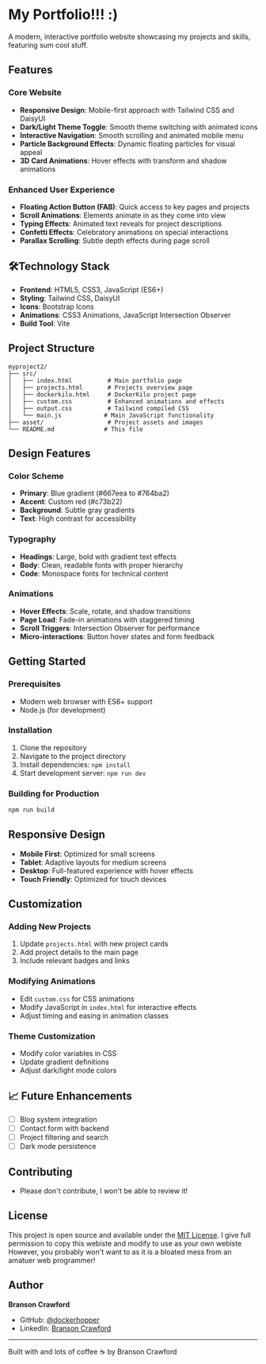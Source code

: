 # My Portfolio!!! :)

A modern, interactive portfolio website showcasing my projects and skills, featuring sum cool stuff.

##  Features

### Core Website
- **Responsive Design**: Mobile-first approach with Tailwind CSS and DaisyUI
- **Dark/Light Theme Toggle**: Smooth theme switching with animated icons
- **Interactive Navigation**: Smooth scrolling and animated mobile menu
- **Particle Background Effects**: Dynamic floating particles for visual appeal
- **3D Card Animations**: Hover effects with transform and shadow animations

### Enhanced User Experience
- **Floating Action Button (FAB)**: Quick access to key pages and projects
- **Scroll Animations**: Elements animate in as they come into view
- **Typing Effects**: Animated text reveals for project descriptions
- **Confetti Effects**: Celebratory animations on special interactions
- **Parallax Scrolling**: Subtle depth effects during page scroll

## 🛠️Technology Stack

- **Frontend**: HTML5, CSS3, JavaScript (ES6+)
- **Styling**: Tailwind CSS, DaisyUI
- **Icons**: Bootstrap Icons
- **Animations**: CSS3 Animations, JavaScript Intersection Observer
- **Build Tool**: Vite

##  Project Structure

```
myproject2/
├── src/
│   ├── index.html          # Main portfolio page
│   ├── projects.html       # Projects overview page
│   ├── dockerkilo.html     # DockerKilo project page
│   ├── custom.css          # Enhanced animations and effects
│   ├── output.css          # Tailwind compiled CSS
│   └── main.js            # Main JavaScript functionality
├── asset/                  # Project assets and images
└── README.md              # This file
```

##  Design Features

### Color Scheme
- **Primary**: Blue gradient (#667eea to #764ba2)
- **Accent**: Custom red (#c73b22)
- **Background**: Subtle gray gradients
- **Text**: High contrast for accessibility

### Typography
- **Headings**: Large, bold with gradient text effects
- **Body**: Clean, readable fonts with proper hierarchy
- **Code**: Monospace fonts for technical content

### Animations
- **Hover Effects**: Scale, rotate, and shadow transitions
- **Page Load**: Fade-in animations with staggered timing
- **Scroll Triggers**: Intersection Observer for performance
- **Micro-interactions**: Button hover states and form feedback

##  Getting Started

### Prerequisites
- Modern web browser with ES6+ support
- Node.js (for development)

### Installation
1. Clone the repository
2. Navigate to the project directory
3. Install dependencies: `npm install`
4. Start development server: `npm run dev`

### Building for Production
```bash
npm run build
```

##  Responsive Design

- **Mobile First**: Optimized for small screens
- **Tablet**: Adaptive layouts for medium screens
- **Desktop**: Full-featured experience with hover effects
- **Touch Friendly**: Optimized for touch devices

##  Customization

### Adding New Projects
1. Update `projects.html` with new project cards
2. Add project details to the main page
3. Include relevant badges and links

### Modifying Animations
- Edit `custom.css` for CSS animations
- Modify JavaScript in `index.html` for interactive effects
- Adjust timing and easing in animation classes

### Theme Customization
- Modify color variables in CSS
- Update gradient definitions
- Adjust dark/light mode colors

## 📈 Future Enhancements

- [ ] Blog system integration
- [ ] Contact form with backend
- [ ] Project filtering and search
- [ ] Dark mode persistence

##  Contributing

- Please don't contribute, I won't be able to review it!

## License

This project is open source and available under the [MIT License](LICENSE).
I give full permission to copy this webiste and modify to use as your own webiste
However, you probably won't want to as it is a bloated mess from an amatuer web programmer!

##  Author

**Branson Crawford**
- GitHub: [@dockerhopper](https://github.com/dockerhopper)
- LinkedIn: [Branson Crawford](https://www.linkedin.com/in/branson-crawford-43651b333/)

---

Built with and lots of coffee ☕ by Branson Crawford
